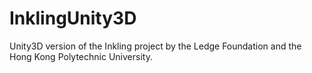 # InklingUnity3D
Unity3D version of the Inkling project by the Ledge Foundation and the Hong Kong Polytechnic University.
